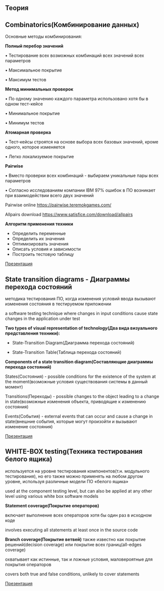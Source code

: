 ## Теория
## Combinatorics(Комбинирование данных)


Основные методы комбинирования:


**Полный перебор значений**


• Тестирование всех возможных комбинаций всех значений всех параметров


• Максимальное покрытие


• Максимум тестов


**Метод минимальных проверок**


• По одному значению каждого параметра использовано хотя бы в одном тест-кейсе


• Минимальное покрытие


• Минимум тестов


**Атомарная проверка**


• Тест-кейсы строятся на основе выбора всех базовых значений, кроме одного, которое изменяется


• Легко локализуемое покрытие


**Pairwise**


• Вместо проверки всех комбинаций - выбираем уникальные пары всех параметров


• Согласно исследованиям компании IBM 97% ошибок в ПО возникает при взаимодействии всего двух значений


Pairwise online https://pairwise.teremokgames.com/


Allpairs download https://www.satisfice.com/download/allpairs


**Алгоритм применения техники**


- Определить переменные
- Определить их значения
- Оптимизировать значения
- Описать условия и зависимости
- Построить тестовую таблицу


[Презентация](https://docs.google.com/presentation/d/1GhpqeK3QIi6w3Bvju3ToKG8E1LTRzS9M/edit?usp=share_link&ouid=116447005932578256378&rtpof=true&sd=true)




## State transition diagrams - Диаграммы перехода состояний
методика тестирования ПО, когда изменения условий ввода вызывают изменения состояния в тестируемом приложении


a software testing technique where changes in input conditions cause state changes in the application under test


**Two types of visual representation of technology(Два вида визуального представления техники):**


- State-Transition Diagram(Диаграмма перехода состояний)


- State-Transition Table(Таблица перехода состояний)


**Components of a state transition diagram(Составляющие диаграммы перехода состояний)**


States(Состояния) - possible conditions for the existence of the system at the moment(возможные условия существования системы в данный момент)


Transitions(Переходы) - possible changes to the object leading to a change in state(возможные изменения объекта, приводящие к изменению состояния)


Events(События) - external events that can occur and cause a change in state(внешние события, которые могут произойти и вызывают изменение состояния)


[Презентация](https://docs.google.com/presentation/d/1ruKU-zimvqJ0eUabbj4C9a-7kzfOqyK-/edit?usp=sharing&ouid=116447005932578256378&rtpof=true&sd=true)



## WHITE-BOX testing(Техника тестирования белого ящика)
используется на уровне тестирования компонентов(т.н. модульного тестирования), но его также можно применять на любом другом уровне, используя различные модели ПО «белого ящика»


used at the component testing level, but can also be applied at any other level using various white box software models


**Statement coverage(Покрытие операторов)**


включает выполнение всех операторов хотя бы один раз в исходном коде


involves executing all statements at least once in the source code


**Branch coverage(Покрытие ветвей)**
также известно как покрытие решений(decision coverage) или покрытие всех границ(all-edges coverage)


охватывает как истинные, так и ложные условия, маловероятные для покрытия операторов


covers both true and false conditions, unlikely to cover statements


[Презентация](https://docs.google.com/presentation/d/1yvwkvPDSZTZYUrMa7WFrPW8zpD-Zd3X3/edit?usp=share_link&ouid=116447005932578256378&rtpof=true&sd=true)





